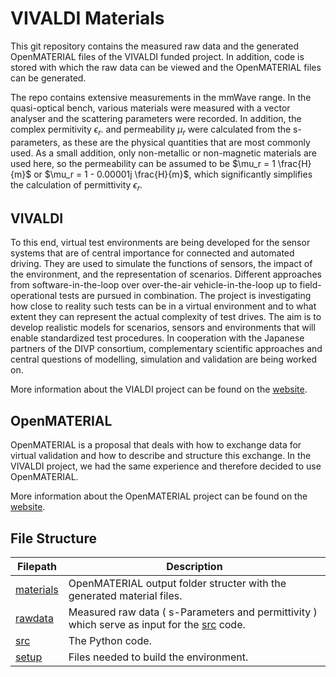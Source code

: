# VIVALDI Materials

This git repository contains the measured raw data and the generated OpenMATERIAL files of the VIVALDI funded project. In addition, code is stored with which the raw data can be viewed and the OpenMATERIAL files can be generated.

The repo contains extensive measurements in the mmWave range.
In the quasi-optical bench, various materials were measured with a vector analyser and the scattering  parameters were recorded.
In addition, the complex permitivity $\epsilon_r$. 
and permeability $\mu_r$ were calculated from the s-parameters, as these are the physical quantities that are most commonly used. As a small addition, only non-metallic or non-magnetic materials are used here, so the permeability can be assumed to be  $\mu_r = 1 \frac{H}{m}$ or $\mu_r = 1 - 0.00001j \frac{H}{m}$, which significantly simplifies the calculation of permittivity $\epsilon_r$.

## VIVALDI

To this end, virtual test environments are being developed for the sensor systems that are of central importance for connected and automated driving. They are used to simulate the functions of sensors, the impact of the environment, and the representation of scenarios. Different approaches from software-in-the-loop over over-the-air vehicle-in-the-loop up to field-operational tests are pursued in combination. The project is investigating how close to reality such tests can be in a virtual environment and to what extent they can represent the actual complexity of test drives. The aim is to develop realistic models for scenarios, sensors and environments that will enable standardized test procedures. In cooperation with the Japanese partners of the DIVP consortium, complementary scientific approaches and central questions of modelling, simulation and validation are being worked on.

More information about the VIALDI project can be found on the [website](https://www.safecad-vivid.net/).

## OpenMATERIAL

OpenMATERIAL is a proposal that deals with how to exchange data for virtual validation and how to describe and structure this exchange. In the VIVALDI project, we had the same experience and therefore decided to use OpenMATERIAL. 

More information about the OpenMATERIAL project can be found on the [website](https://github.com/LudwigFriedmann/OpenMATERIAL).

## File Structure

| Filepath  | Description |
| ------------- | ------------- |
| [materials](./materials) | OpenMATERIAL output folder structer with the generated material files. |
| [rawdata](./rawdata) | Measured raw data ( s-Parameters and permittivity ) which serve as input for the [src](./src) code. |
| [src](./src) | The Python code. |
| [setup](./rawdata) | Files needed to build the environment. |

